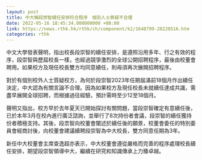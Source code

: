 ```yaml
---
layout: post
title: 中大稱段崇智續任安排符合程序　個別人士質疑不合理
date: 2022-05-16 18:45:34.000000000 +08:00
link: https://news.rthk.hk/rthk/ch/component/k2/1648799-20220516.htm
categories: rthk
---
```


中文大學發表聲明，指出校長段崇智的續任安排，是遵照沿用多年、行之有效的程序，段崇智與歷屆校長一樣，也經過競爭激烈的全球公開招聘程序，最後由校董會聘用。如果校方及現任校長雙方均同意續任，則毋須再次展開招聘程序。

對於有個別校外人士質疑校方，為何於段崇智2023年任期屆滿前18個月作出續任決定，中大認為有關言論不合理。因為如果校方及現任校長未就續任達成共識，需盡早展開全球招聘，而根據過往經驗，預計需時至少12至18個月。

聲明又指出，校方早於去年夏天已開始探討有關問題，當段崇智確定有意續任後，已於本年3月在校內進行廣泛諮詢，並舉行了8次持份者會議，段崇智的續任獲持份者積極支持。其後，段祟智向校董會闡述於續任後的願景，校董會委任的特別委員會經商討後，向校董會建議續聘段崇智為中大校長，雙方同意任期為3年。 

新任中大校董會主席查逸超亦表示，中大校董會遵從嚴格而完善的程序處理校長續任安排，期望段崇智領導中大，繼續在研究和知識傳承上力臻卓越。
